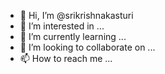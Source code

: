 - 👋 Hi, I’m @srikrishnakasturi
- 👀 I’m interested in ...
- 🌱 I’m currently learning ...
- 💞️ I’m looking to collaborate on ...
- 📫 How to reach me ...

<!---
srikrishnakasturi/srikrishnakasturi is a ✨ special ✨ repository because its `README.md` (this file) appears on your GitHub profile.
You can click the Preview link to take a look at your changes.
--->
